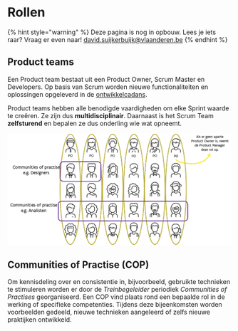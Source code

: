# Rollen

{% hint style="warning" %}
Deze pagina is nog in opbouw. Lees je iets raar? Vraag er even naar! [david.suijkerbuijk@vlaanderen.be](mailto:david.suijkerbuijk@vlaanderen.be)
{% endhint %}

## Product teams

Een Product team bestaat uit een Product Owner, Scrum Master en Developers. Op basis van Scrum worden nieuwe functionaliteiten en oplossingen opgeleverd in de [ontwikkelcadans](de-ontwikkelcadans.md). 

Product teams hebben alle benodigde vaardigheden  om elke Sprint waarde te creëren. Ze zijn dus **multidisciplinair**. Daarnaast is het Scrum Team **zelfsturend** en bepalen ze dus onderling wie wat opneemt.

![Visualisatie Agile product teams](../.gitbook/assets/image%20%286%29.png)

## Communities of Practise \(COP\)

Om kennisdeling over en consistentie in, bijvoorbeeld, gebruikte technieken te stimuleren worden er door de _Treinbegeleider_ periodiek _Communities of Practises_ georganiseerd. Een COP vind plaats rond een bepaalde rol in de werking of specifieke competenties. Tijdens deze bijeenkomsten worden voorbeelden gedeeld, nieuwe technieken aangeleerd of zelfs nieuwe praktijken ontwikkeld.



